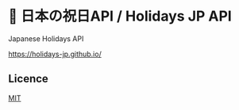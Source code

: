 # 🎌 日本の祝日API / Holidays JP API

Japanese Holidays API

https://holidays-jp.github.io/

## Licence

[MIT](https://github.com/holidays-jp/holidays-jp.github.io/blob/master/LICENSE)
